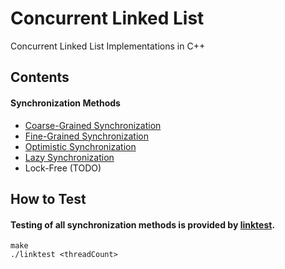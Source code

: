 # Concurrent Linked List

Concurrent Linked List Implementations in C++

## Contents

#### Synchronization Methods

- [Coarse-Grained Synchronization](src/coarseList.h)
- [Fine-Grained Synchronization](src/fineList.h)
- [Optimistic Synchronization](src/optimisticList.h)
- [Lazy Synchronization](src/lazyList.h)
- Lock-Free (TODO)

## How to Test

#### Testing of all synchronization methods is provided by [linktest](src/linktest.cpp).
```
make
./linktest <threadCount>
```
